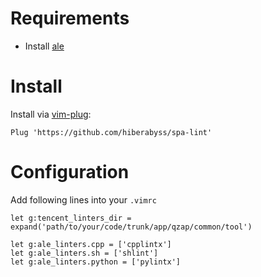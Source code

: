 # Requirements

- Install [ale](https://github.com/w0rp/ale)

# Install

Install via [vim-plug](https://hiberabyss.github.io/2018/03/21/vim-plug-introduction/):

```vim
Plug 'https://github.com/hiberabyss/spa-lint'
```


# Configuration

Add following lines into your `.vimrc`

```vim
let g:tencent_linters_dir = expand('path/to/your/code/trunk/app/qzap/common/tool')

let g:ale_linters.cpp = ['cpplintx']
let g:ale_linters.sh = ['shlint']
let g:ale_linters.python = ['pylintx']
```

